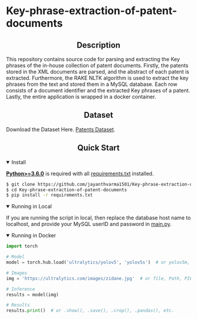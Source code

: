 # Key-phrase-extraction-of-patent-documents


## <div align="center">Description</div>

This repository contains source code for parsing and extracting the Key phrases of the in-house collection of patent documents. Firstly, the patents stored in the XML documents are parsed, and the abstract of each patent is extracted. Furthermore, the RAKE NLTK algorithm is used to extract the key phrases from the text and stored them in a MySQL database. Each row consists of a document identifier and the extracted Key phrases of a patent. Lastly, the entire application is wrapped in a docker container.  


## <div align="center">Dataset</div>
 
Download the Dataset Here. [Patents Dataset](https://databricksexternal.blob.core.windows.net/hiring/patents.zip?sp=r&st=2021-10-07T23:09:03Z&se=2021-10-31T08:09:03Z&spr=https&sv=2020-08-04&sr=b&sig=uR36HP3kCEDY9aPc0mvZFzLnblodA9adxQRTYTc6O6M%3D). 


## <div align="center">Quick Start</div>


<details open>
<summary>Install</summary>

[**Python>=3.6.0**](https://www.python.org/) is required with all
[requirements.txt](https://github.com/jayanthvarma1501/Key-phrase-extraction-of-patent-documents/blob/main/requirements.txt) installed.
<!-- $ sudo apt update && apt install -y libgl1-mesa-glx libsm6 libxext6 libxrender-dev -->

```bash
$ git clone https://github.com/jayanthvarma1501/Key-phrase-extraction-of-patent-documents.git
$ cd Key-phrase-extraction-of-patent-documents
$ pip install -r requirements.txt
```

</details>

<details open>
<summary>Running in Local</summary>

If you are running the script in local, then replace the database host name to localhost, and provide your MySQL userID and password in [main.py](https://github.com/jayanthvarma1501/Key-phrase-extraction-of-patent-documents/blob/main/main.py).

 </details>
 
<details open>
<summary>Running in Docker</summary> 

 
 
```python
import torch

# Model
model = torch.hub.load('ultralytics/yolov5', 'yolov5s')  # or yolov5m, yolov5l, yolov5x, custom

# Images
img = 'https://ultralytics.com/images/zidane.jpg'  # or file, Path, PIL, OpenCV, numpy, list

# Inference
results = model(img)

# Results
results.print()  # or .show(), .save(), .crop(), .pandas(), etc.
```

</details>
